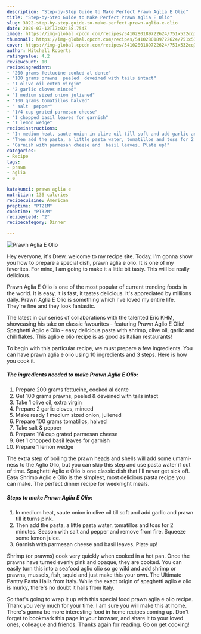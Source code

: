 ```yaml
---
description: "Step-by-Step Guide to Make Perfect Prawn Aglia E Olio"
title: "Step-by-Step Guide to Make Perfect Prawn Aglia E Olio"
slug: 3022-step-by-step-guide-to-make-perfect-prawn-aglia-e-olio
date: 2020-07-12T17:02:58.754Z
image: https://img-global.cpcdn.com/recipes/5410280189722624/751x532cq70/prawn-aglia-e-olio-recipe-main-photo.jpg
thumbnail: https://img-global.cpcdn.com/recipes/5410280189722624/751x532cq70/prawn-aglia-e-olio-recipe-main-photo.jpg
cover: https://img-global.cpcdn.com/recipes/5410280189722624/751x532cq70/prawn-aglia-e-olio-recipe-main-photo.jpg
author: Mitchell Roberts
ratingvalue: 4.2
reviewcount: 10
recipeingredient:
- "200 grams fettucine cooked al dente"
- "100 grams prawns  peeled  deveined with tails intact"
- "1 olive oil extra virgin"
- "2 garlic cloves minced"
- "1 medium sized onion juliened"
- "100 grams tomatillos halved"
- " salt  pepper"
- "1/4 cup grated parmesan cheese"
- "1 chopped basil leaves for garnish"
- "1 lemon wedge"
recipeinstructions:
- "In medium heat, saute onion in olive oil till soft and add garlic and prawn till it turns pink.."
- "Then add the pasta, a little pasta water, tomatillos and toss for 2 minutes. Season with salt and pepper and  remove from fire. Squeeze some lemon juice."
- "Garnish with parmesan cheese and  basil leaves. Plate up!"
categories:
- Recipe
tags:
- prawn
- aglia
- e

katakunci: prawn aglia e 
nutrition: 136 calories
recipecuisine: American
preptime: "PT21M"
cooktime: "PT32M"
recipeyield: "2"
recipecategory: Dinner

---
```



![Prawn Aglia E Olio](https://img-global.cpcdn.com/recipes/5410280189722624/751x532cq70/prawn-aglia-e-olio-recipe-main-photo.jpg)

Hey everyone, it's Drew, welcome to my recipe site. Today, I'm gonna show you how to prepare a special dish, prawn aglia e olio. It is one of my favorites. For mine, I am going to make it a little bit tasty. This will be really delicious.

Prawn Aglia E Olio is one of the most popular of current trending foods in the world. It is easy, it is fast, it tastes delicious. It's appreciated by millions daily. Prawn Aglia E Olio is something which I've loved my entire life. They're fine and they look fantastic.

The latest in our series of collaborations with the talented Eric KHM, showcasing his take on classic favourites - featuring Prawn Aglio E Olio! Spaghetti Aglio e Olio - easy delicious pasta with shrimp, olive oil, garlic and chili flakes. This aglio e olio recipe is as good as Italian restaurants!


To begin with this particular recipe, we must prepare a few ingredients. You can have prawn aglia e olio using 10 ingredients and 3 steps. Here is how you cook it.

<!--inarticleads1-->

##### The ingredients needed to make Prawn Aglia E Olio:

1. Prepare 200 grams fettucine, cooked al dente
1. Get 100 grams prawns,  peeled &amp; deveined with tails intact
1. Take 1 olive oil, extra virgin
1. Prepare 2 garlic cloves, minced
1. Make ready 1 medium sized onion, juliened
1. Prepare 100 grams tomatillos, halved
1. Take  salt &amp; pepper
1. Prepare 1/4 cup grated parmesan cheese
1. Get 1 chopped basil leaves for garnish
1. Prepare 1 lemon wedge


The extra step of boiling the prawn heads and shells will add some umami-ness to the Aglio Olio, but you can skip this step and use pasta water if out of time. Spaghetti Aglio e Olio is one classic dish that I&#39;ll never get sick off. Easy Shrimp Aglio e Olio is the simplest, most delicious pasta recipe you can make. The perfect dinner recipe for weeknight meals. 

<!--inarticleads2-->

##### Steps to make Prawn Aglia E Olio:

1. In medium heat, saute onion in olive oil till soft and add garlic and prawn till it turns pink..
1. Then add the pasta, a little pasta water, tomatillos and toss for 2 minutes. Season with salt and pepper and  remove from fire. Squeeze some lemon juice.
1. Garnish with parmesan cheese and  basil leaves. Plate up!


Shrimp (or prawns) cook very quickly when cooked in a hot pan. Once the prawns have turned evenly pink and opaque, they are cooked. You can easily turn this into a seafood aglio olio so go wild and add shrimp or prawns, mussels, fish, squid and just make this your own. The Ultimate Pantry Pasta Hails from Italy. While the exact origin of spaghetti aglio e olio is murky, there&#39;s no doubt it hails from Italy. 

So that's going to wrap it up with this special food prawn aglia e olio recipe. Thank you very much for your time. I am sure you will make this at home. There's gonna be more interesting food in home recipes coming up. Don't forget to bookmark this page in your browser, and share it to your loved ones, colleague and friends. Thanks again for reading. Go on get cooking!
